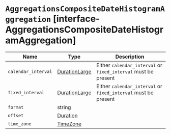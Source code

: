 # `AggregationsCompositeDateHistogramAggregation` [interface-AggregationsCompositeDateHistogramAggregation]

| Name | Type | Description |
| - | - | - |
| `calendar_interval` | [DurationLarge](./DurationLarge.md) | Either `calendar_interval` or `fixed_interval` must be present |
| `fixed_interval` | [DurationLarge](./DurationLarge.md) | Either `calendar_interval` or `fixed_interval` must be present |
| `format` | string | &nbsp; |
| `offset` | [Duration](./Duration.md) | &nbsp; |
| `time_zone` | [TimeZone](./TimeZone.md) | &nbsp; |
